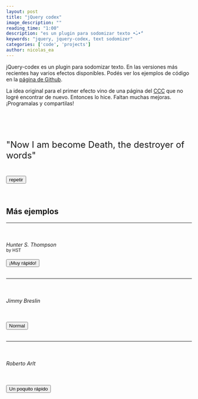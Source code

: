 ```yaml
---
layout: post
title: "jQuery codex"
image_description: ""
reading_time: "1:00"
description: "es un plugin para sodomizar texto •̀ᴗ•́"
keywords: "jquery, jquery-codex, text sodomizer"
categories: ['code', 'projects']
author: nicolas_ea
---
```


jQuery-codex es un plugin para sodomizar texto. En las versiones más recientes
hay varios efectos disponibles. Podés ver los ejemplos de código en la
[página de Github](https://github.com/nicolas-ea/jquery-codex).

La idea original para el primer efecto vino de una página del [CCC](https://www.ccc.de/en/) que no logré
encontrar de nuevo. Entonces lo hice. Faltan muchas mejoras. ¡Programalas y compartilas!

<br><br><br>

<div class="text-center">

  <p class="codex" id="codex4" style="font-size:24px;">"Now I am become Death, the destroyer of words"</p>
  <br>
  <button id="do4">repetir</button>
  <br><br>
  <br>

  <h2>Más ejemplos</h2>
  <hr />
  <br>
  <h6 class="codex codex-cls" style="margin-bottom:0;">Hunter S. Thompson</h6>
  <small class="codex codex-cls">by HST</small>
  <br><br>
  <button id="do3">¡Muy rápido!</button>
  <br><br>
  <hr />

  <br>
  <h6 class="codex" id="codex">Jimmy Breslin</h6>
  <br>
  <button id="do1">Normal</button>
  <br><br>
  <hr />
  <br>
  <h6 class="codex" id="codex2">Roberto Arlt</h6>
  <br>
  <button id="do2">Un poquito rápido</button>



</div>
